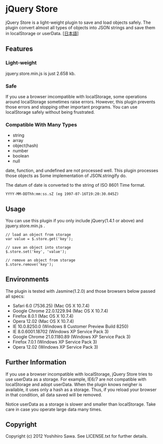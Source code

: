 # jQuery Store

jQuery Store is a light-weight plugin to save and load objects safely. The plugin convert almost all types of objects into JSON strings and save them in localStorage or userData. [[日本語](https://github.com/ysawa/jquery-store/blob/master/README.ja.markdown)]


## Features

### Light-weight

jquery.store.min.js is just 2.658 kb.

### Safe

If you use a browser imcompatible with localStorage, some operations around localStorage sometimes raise errors. However, this plugin prevents those errors and stopping other important programs. You can use localStorage safely without being frustrated.

### Compatible With Many Types

* string
* array
* object(hash)
* number
* boolean
* null

date, function, and undefined are not processed well. This plugin processes those objects as Some implementation of JSON.stringify do.

The datum of date is converted to the string of ISO 8601 Time format.

    YYYY-MM-DDThh:mm:ss.sZ (eg 1997-07-16T19:20:30.045Z)


## Usage

You can use this plugin if you only include jQuery(1.4.1 or above) and jquery.store.min.js .

    // load an object from storage
    var value = $.store.get('key');

    // save an object into storage
    $.store.set('key', 'value');

    // remove an object from storage
    $.store.remove('key');


## Environments

The plugin is tested with Jasmine(1.2.0) and those browsers below passed all specs:

* Safari 6.0 (7536.25) (Mac OS X 10.7.4)
* Google Chrome 22.0.1229.94 (Mac OS X 10.7.4)
* Firefox 8.0.1 (Mac OS X 10.7.4)
* Opera 12.02 (Mac OS X 10.7.4)
* IE 10.0.8250.0 (Windows 8 Customer Preview Build 8250)
* IE 8.0.6001.18702 (Windows XP Service Pack 3)
* Google Chrome 21.0.1180.89 (Windows XP Service Pack 3)
* Firefox 7.0.1 (Windows XP Service Pack 3)
* Opera 12.02 (Windows XP Service Pack 3)


## Further Information

If you use a browser incompatible with localStorage, jQuery Store tries to use userData as a storage. For example, IE6/7 are not compatible with localStorage and adopt userData. When the plugin knows neigher is available, it uses only a hash as a storage. Thus, if you reload your browser in that condition, all data saved will be removed.

Notice userData as a storage is slower and smaller than localStorage. Take care in case you operate large data many times.


## Copyright

Copyright (c) 2012 Yoshihiro Sawa. See LICENSE.txt for further details.
